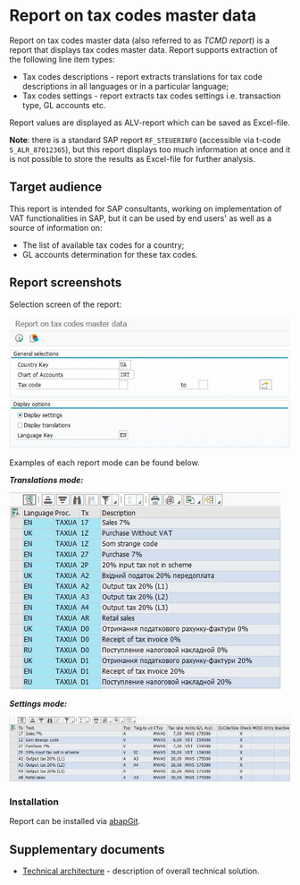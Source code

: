 # Report on tax codes master data

Report on tax codes master data (also referred to as *TCMD report*) is a report that displays tax codes master data. Report supports extraction of the following line item types:

- Tax codes descriptions - report extracts translations for tax code descriptions in all languages or in a particular language;
- Tax codes settings - report extracts tax codes settings i.e. transaction type, GL accounts etc.

Report values are displayed as ALV-report which can be saved as Excel-file.

**Note**: there is a standard SAP report `RF_STEUERINFO` (accessible via t-code `S_ALR_87012365`), but this report displays too much information at once and it is not possible to store the results as Excel-file for further analysis.

## Target audience

This report is intended for SAP consultants, working on implementation of VAT functionalities in SAP, but it can be used by end users' as well as a source of information on:

- The list of available tax codes for a country;
- GL accounts determination for these tax codes.

## Report screenshots

Selection screen of the report:

![selection_screen](https://github.com/TheWirtschaftsmann/TCMD/blob/master/docs/Pictures/selection_screen.jpg)

Examples of each report mode can be found below. 

***Translations mode:***

![translations_mode](https://github.com/TheWirtschaftsmann/TCMD/blob/master/docs/Pictures/translations_mode.jpg)

***Settings mode:***

![settings_mode](https://github.com/TheWirtschaftsmann/TCMD/blob/master/docs/Pictures/settings_mode.jpg)

### Installation

Report can be installed via [abapGit](https://github.com/larshp/abapGit).

## Supplementary documents

- [Technical architecture](docs/solution-architecture.md) - description of overall technical solution.
